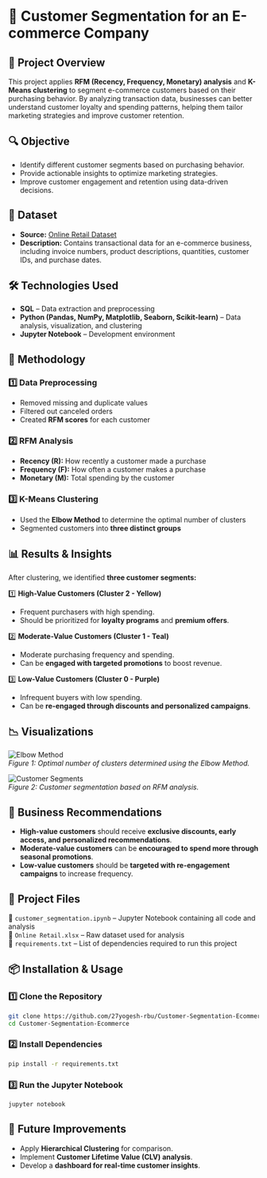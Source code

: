 # 🛒 Customer Segmentation for an E-commerce Company

## 📌 **Project Overview**  
This project applies **RFM (Recency, Frequency, Monetary) analysis** and **K-Means clustering** to segment e-commerce customers based on their purchasing behavior. By analyzing transaction data, businesses can better understand customer loyalty and spending patterns, helping them tailor marketing strategies and improve customer retention.  

## 🔍 **Objective**  
- Identify different customer segments based on purchasing behavior.  
- Provide actionable insights to optimize marketing strategies.  
- Improve customer engagement and retention using data-driven decisions.  

## 📂 **Dataset**  
- **Source:** [Online Retail Dataset](https://archive.ics.uci.edu/ml/datasets/Online+Retail)  
- **Description:** Contains transactional data for an e-commerce business, including invoice numbers, product descriptions, quantities, customer IDs, and purchase dates.  

## 🛠 **Technologies Used**  
- **SQL** – Data extraction and preprocessing  
- **Python (Pandas, NumPy, Matplotlib, Seaborn, Scikit-learn)** – Data analysis, visualization, and clustering  
- **Jupyter Notebook** – Development environment  

## 🔬 **Methodology**  

### **1️⃣ Data Preprocessing**  
- Removed missing and duplicate values  
- Filtered out canceled orders  
- Created **RFM scores** for each customer  

### **2️⃣ RFM Analysis**  
- **Recency (R):** How recently a customer made a purchase  
- **Frequency (F):** How often a customer makes a purchase  
- **Monetary (M):** Total spending by the customer  

### **3️⃣ K-Means Clustering**  
- Used the **Elbow Method** to determine the optimal number of clusters  
- Segmented customers into **three distinct groups**  

## 📊 **Results & Insights**  

After clustering, we identified **three customer segments:**  

1️⃣ **High-Value Customers (Cluster 2 - Yellow)**  
   - Frequent purchasers with high spending.  
   - Should be prioritized for **loyalty programs** and **premium offers**.  

2️⃣ **Moderate-Value Customers (Cluster 1 - Teal)**  
   - Moderate purchasing frequency and spending.  
   - Can be **engaged with targeted promotions** to boost revenue.  

3️⃣ **Low-Value Customers (Cluster 0 - Purple)**  
   - Infrequent buyers with low spending.  
   - Can be **re-engaged through discounts and personalized campaigns**.  

## 📉 **Visualizations**  
![Elbow Method](assets/elbow_method.png)  
*Figure 1: Optimal number of clusters determined using the Elbow Method.*  

![Customer Segments](assets/customer_segments.png)  
*Figure 2: Customer segmentation based on RFM analysis.*  

## 🚀 **Business Recommendations**  
- **High-value customers** should receive **exclusive discounts, early access, and personalized recommendations**.  
- **Moderate-value customers** can be **encouraged to spend more through seasonal promotions**.  
- **Low-value customers** should be **targeted with re-engagement campaigns** to increase frequency.  

## 📎 **Project Files**  
📂 `customer_segmentation.ipynb` – Jupyter Notebook containing all code and analysis  
📂 `Online Retail.xlsx` – Raw dataset used for analysis  
📂 `requirements.txt` – List of dependencies required to run this project  

## 📦 **Installation & Usage**  

### **1️⃣ Clone the Repository**  
```bash
git clone https://github.com/27yogesh-rbu/Customer-Segmentation-Ecommerce.git
cd Customer-Segmentation-Ecommerce
```
### **2️⃣ Install Dependencies**  
```bash
pip install -r requirements.txt
```
### **3️⃣ Run the Jupyter Notebook**  
```bash
jupyter notebook
```

## 🌟 **Future Improvements**  
- Apply **Hierarchical Clustering** for comparison.  
- Implement **Customer Lifetime Value (CLV) analysis**.  
- Develop a **dashboard for real-time customer insights**.  




